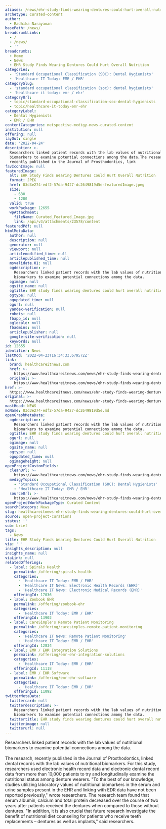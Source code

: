 ```yaml
---
aliases: /news/ehr-study-finds-wearing-dentures-could-hurt-overall-nutrition
archetype: curated-content
author:
  - Radhika Narayanan
basePath: /news/
breadcrumbLinks:
  - /
  - /news/
  - ''
breadcrumbs:
  - Home
  - News
  - EHR Study Finds Wearing Dentures Could Hurt Overall Nutrition
categories:
  - 'Standard Occupational Classification (SOC): Dental Hygienists'
  - 'Healthcare IT Today: EMR / EHR'
categorySlug:
  - 'standard occupational classification (soc): dental hygienists'
  - 'healthcare it today: emr / ehr'
categoryUrl:
  - topic/standard-occupational-classification-soc-dental-hygienists
  - topic/healthcare-it-today-emr-ehr
categoryLabel:
  - Dental Hygienists
  - EMR / EHR
contentCategories: netspective-medigy-news-curated-content
institution: null
offering: null
layOut: single
date: '2022-04-24'
description: >-
  Researchers linked patient records with the lab values of nutritional
  biomarkers to examine potential connections among the data.The research,
  recently published in the Journal of Prosthodontics, link
favIconImage: null
featuredImage:
  alt: EHR Study Finds Wearing Dentures Could Hurt Overall Nutrition
  format: JPEG
  href: 83d3e274-edf2-57da-9427-dc2649819d5e-featuredImage.jpeg
  size:
    - 630
    - 1200
  valid: true
  workPackage: 12655
  wpAttachment:
    fileName: Curated_Featured_Image.jpg
    link: /api/v3/attachments/23578/content
featuredPdf: null
htmlMetaData:
  author: null
  description: null
  generator: null
  viewport: null
  articlemodified_time: null
  articlepublished_time: null
  msvalidate.01: null
  ogdescription: >-
    Researchers linked patient records with the lab values of nutritional
    biomarkers to examine potential connections among the data.
  ogimage: null
  ogsite_name: null
  ogtitle: EHR study finds wearing dentures could hurt overall nutrition
  ogtype: null
  ogupdated_time: null
  ogurl: null
  yandex-verification: null
  robots: null
  fbapp_id: null
  oglocale: null
  fbadmins: null
  articlepublisher: null
  google-site-verification: null
  keywords: null
id: 12655
identifier: News
lastMod: '2022-04-23T16:34:33.679572Z'
link:
  brand: healthcareitnews.com
  href: >-
    https://www.healthcareitnews.com/news/ehr-study-finds-wearing-dentures-could-hurt-overall-nutrition
  original: >-
    https://www.healthcareitnews.com/news/ehr-study-finds-wearing-dentures-could-hurt-overall-nutrition
href: >-
  https://www.healthcareitnews.com/news/ehr-study-finds-wearing-dentures-could-hurt-overall-nutrition
original: >-
  https://www.healthcareitnews.com/news/ehr-study-finds-wearing-dentures-could-hurt-overall-nutrition
mastHead: NEWS
mdName: 83d3e274-edf2-57da-9427-dc2649819d5e.md
openGraphMetaData:
  ogdescription: >-
    Researchers linked patient records with the lab values of nutritional
    biomarkers to examine potential connections among the data.
  ogtitle: EHR study finds wearing dentures could hurt overall nutrition
  ogurl: null
  ogimage: null
  ogsite_name: null
  ogtype: null
  ogupdated_time: null
  ogimageheight: null
openProjectCustomFields:
  cleanUrl: >-
    https://www.healthcareitnews.com/news/ehr-study-finds-wearing-dentures-could-hurt-overall-nutrition
  medigyTopics:
    - 'Standard Occupational Classification (SOC): Dental Hygienists'
    - 'Healthcare IT Today: EMR / EHR'
  sourceUrl: >-
    https://www.healthcareitnews.com/news/ehr-study-finds-wearing-dentures-could-hurt-overall-nutrition
openProjectWorkPackageType: Curated Content
searchCategory: News
slug: healthcareitnews-ehr-study-finds-wearing-dentures-could-hurt-overall-nutrition
source: open-project-curations
status: ''
sub: brief
tags:
  - News
title: EHR Study Finds Wearing Dentures Could Hurt Overall Nutrition
via: ' '
insights_description: null
insights_name: null
viaLink: null
relatedOfferings:
  - label: Spirals Health
    permalink: /offering/spirals-health
    categories:
      - 'Healthcare IT Today: EMR / EHR'
      - 'Healthcare IT News: Electronic Health Records (EHR)'
      - 'Healthcare IT News: Electronic Medical Records (EMR)'
    offeringId: 17036
  - label: Zoobook EHR
    permalink: /offering/zoobook-ehr
    categories:
      - 'Healthcare IT Today: EMR / EHR'
    offeringId: 13902
  - label: CareSimple's Remote Patient Monitoring
    permalink: /offering/caresimples-remote-patient-monitoring
    categories:
      - 'Healthcare IT News: Remote Patient Monitoring'
      - 'Healthcare IT Today: EMR / EHR'
    offeringId: 12834
  - label: EMR / EHR Integration Solutions
    permalink: /offering/emr-ehr-integration-solutions
    categories:
      - 'Healthcare IT Today: EMR / EHR'
    offeringId: 11118
  - label: EMR / EHR Software
    permalink: /offering/emr-ehr-software
    categories:
      - 'Healthcare IT Today: EMR / EHR'
    offeringId: 11092
twitterMetaData:
  twittercard: null
  twitterdescription: >-
    Researchers linked patient records with the lab values of nutritional
    biomarkers to examine potential connections among the data.
  twittertitle: EHR study finds wearing dentures could hurt overall nutrition
  twitterimage: null
  twitterurl: null
---
```

<p>Researchers linked patient records with the lab values of nutritional biomarkers to examine potential connections among the data.<br><br>The research, recently published in the Journal of Prosthodontics, linked dental records with the lab values of nutritional biomarkers.
For this study, researchers used electronic health record data and electronic dental record data from more than 10,000 patients to try and longitudinally examine the nutritional status among denture wearers.
"To the best of our knowledge, studies utilizing laboratory values of nutritional biomarkers in the serum and urine samples present in the EHR and linking with EDR data have not been reported previously," wrote researchers.
The research team found that serum albumin, calcium and total protein decreased over the course of two years after patients received the dentures when compared to those without dentures.
"In addition, it is also crucial that future research investigate the benefit of nutritional diet counseling for patients who receive teeth replacements – dentures as well as implants," said researchers.</p>